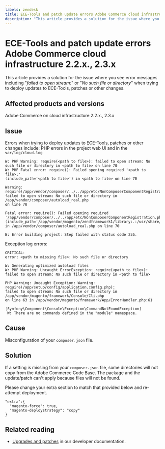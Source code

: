 ```yaml
---
labels: zendesk
title: ECE-Tools and patch update errors Adobe Commerce cloud infrastructure 2.2.x., 2.3.x
description: "This article provides a solution for the issue where you see error messages including \"*failed to open stream:*\" or \"*No such file or directory*\" when trying to deploy updates to ECE-Tools, patches or other changes."
---
```


# ECE-Tools and patch update errors Adobe Commerce cloud infrastructure 2.2.x., 2.3.x

This article provides a solution for the issue where you see error messages including "*failed to open stream:*" or "*No such file or directory*" when trying to deploy updates to ECE-Tools, patches or other changes.

## Affected products and versions

Adobe Commerce on cloud infrastructure 2.2.x., 2.3.x

## Issue

Errors when trying to deploy updates to ECE-Tools, patches or other changes include: PHP errors in the project web UI and in the `var/log/cloud.log`

```clike
W: PHP Warning: require(<path to file>): failed to open stream: No such file or directory in <path to file> on line 70
W: PHP Fatal error: require(): Failed opening required '<path to file>;'
(include_path='<path to file>') in <path to file> on line 70

Warning: require(/app/vendor/composer/../../app/etc/NonComposerComponentRegistration.php):
failed to open stream: No such file or directory in /app/vendor/composer/autoload_real.php
on line 70

Fatal error: require(): Failed opening required '/app/vendor/composer/../../app/etc/NonComposerComponentRegistration.php'
(include_path='/app/vendor/magento/zendframework1/library:.:/usr/share/php')
in /app/vendor/composer/autoload_real.php on line 70

E: Error building project: Step failed with status code 255.
```

Exception log errors:

```clike
CRITICAL:
error: <path to missing file>: No such file or directory
```

```clike
W: Generating optimized autoload files
W: PHP Warning: Uncaught ErrorException: require(<path to file>):
failed to open stream: No such file or directory in <path to file>
```

```clike
PHP Warning: Uncaught Exception: Warning: require(/app/setup/config/application.config.php):
failed to open stream: No such file or directory in /app/vendor/magento/framework/Console/Cli.php
on line 63 in /app/vendor/magento/framework/App/ErrorHandler.php:61
```

```clike
[Symfony\Component\Console\Exception\CommandNotFoundException]
 W: There are no commands defined in the "module" namespace.
```

## Cause

Misconfiguration of your `composer.json` file.

## Solution

If a setting is missing from your `composer.json` file, some directories will not copy from the Adobe Commerce Code Base. The package and the update/patch can't apply because files will not be found.

Please change your extra section to match that provided below and re-attempt deployment.

```clike
"extra":{
  "magento-force": true,
  "magento-deploystrategy": "copy"
}
```

## Related reading

* [Upgrades and patches](https://devdocs.magento.com/guides/v2.3/cloud/project/project-upgrade-parent.html?itm_source=devdocs&itm_medium=search_page&itm_campaign=federated_search&itm_term=update%20ece%20tools) in our developer documentation.